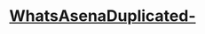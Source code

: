 # [WhatsAsenaDuplicated-](heroku.com/deploy?template=https://github.com/xmain12/WhatsAsenaDuplicated-)
